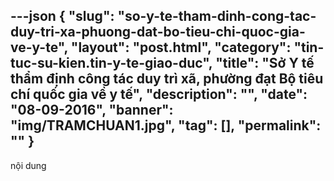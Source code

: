 ---json
{
    "slug": "so-y-te-tham-dinh-cong-tac-duy-tri-xa-phuong-dat-bo-tieu-chi-quoc-gia-ve-y-te",
    "layout": "post.html",
    "category": "tin-tuc-su-kien.tin-y-te-giao-duc",
    "title": "Sở Y tế thẩm định công tác duy trì xã, phường đạt Bộ tiêu chí quốc gia về y tế",
    "description": "",
    "date": "08-09-2016",
    "banner": "img/TRAMCHUAN1.jpg",
    "tag": [],
    "permalink": ""
}
---
nội dung